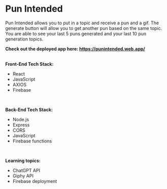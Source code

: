 # Pun Intended

Pun Intended allows you to put in a topic and receive a pun and a gif. 
The generate button will allow you to get another pun based on the same topic. 
You are able to see your last 5 puns generated and your last 10 pun generation topics. 
<br/>

<b>Check out the deployed app here: <a href="https://punintended.web.app/">https://punintended.web.app/</a></b> 
<br/>
<br/> 

<b>Front-End Tech Stack:</b>
<ul>
    <li>React</li>
    <li>JavaScript</li>
    <li>AXIOS</li>
    <li>Firebase</li>
</ul>

<br/>

<b>Back-End Tech Stack:</b>
<ul>
    <li>Node.js</li>
    <li>Express</li>
    <li>CORS</li>
    <li>JavaScript</li>
    <li>Firebase functions</li>
</ul>

<br/>

<b>Learning topics:</b>
<ul>
    <li>ChatGPT API</li>
    <li>Giphy API</li>
    <li>Firebase deployment</li>
</ul>
